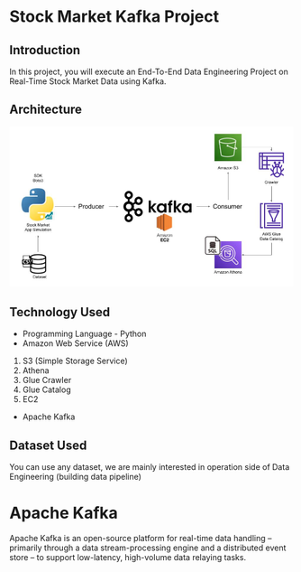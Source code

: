 # Stock Market Kafka Project

## Introduction 
In this project, you will execute an End-To-End Data Engineering Project on Real-Time Stock Market Data using Kafka.

## Architecture 
<img src="Architecture.jpg">

## Technology Used
- Programming Language - Python
- Amazon Web Service (AWS)
1. S3 (Simple Storage Service)
2. Athena
3. Glue Crawler
4. Glue Catalog
5. EC2
- Apache Kafka


## Dataset Used
You can use any dataset, we are mainly interested in operation side of Data Engineering (building data pipeline) 

# Apache Kafka
Apache Kafka is an open-source platform for real-time data handling – primarily through a data stream-processing engine and a distributed event store – to support low-latency, high-volume data relaying tasks.



